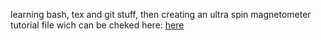 learning bash, tex and git stuff, then creating an ultra spin magnetometer tutorial file wich can be cheked here:  <a href="https://github.com/Iso414/USM-Tutorial/blob/main/usm_tutorial.pdf">here</a>

